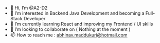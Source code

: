 - 👋 Hi, I’m @A2-D2
- 👀 I’m interested in Backend Java Development and becoming a Full-Stack Developer
- 🌱 I’m currently learning React and improving my Frontend / UI skills
- 💞️ I’m looking to collaborate on ( Nothing at the moment )
- 📫 How to reach me : abhinav.maddukuri@hotmail.com

<!---
A2-D2/A2-D2 is a ✨ special ✨ repository because its `README.md` (this file) appears on your GitHub profile.
You can click the Preview link to take a look at your changes.
--->
